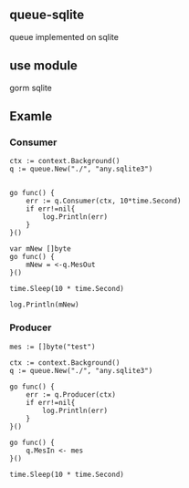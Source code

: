## queue-sqlite

queue implemented on sqlite

## use module

 gorm
 sqlite

## Examle

### Consumer

	ctx := context.Background()
	q := queue.New("./", "any.sqlite3")


	go func() {
		err := q.Consumer(ctx, 10*time.Second)
		if err!=nil{
            log.Println(err)
        }
	}()

	var mNew []byte
	go func() {
		mNew = <-q.MesOut
	}()

    time.Sleep(10 * time.Second)

    log.Println(mNew)

### Producer

    mes := []byte("test")

	ctx := context.Background()
	q := queue.New("./", "any.sqlite3")

	go func() {
		err := q.Producer(ctx)
		if err!=nil{
            log.Println(err)
        }
	}()

	go func() {
		q.MesIn <- mes
	}()

	time.Sleep(10 * time.Second)